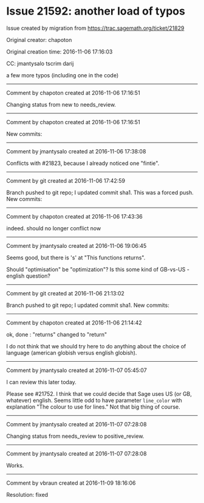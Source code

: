 # Issue 21592: another load of typos

Issue created by migration from https://trac.sagemath.org/ticket/21829

Original creator: chapoton

Original creation time: 2016-11-06 17:16:03

CC:  jmantysalo tscrim darij

a few more typos (including one in the code)


---

Comment by chapoton created at 2016-11-06 17:16:51

Changing status from new to needs_review.


---

Comment by chapoton created at 2016-11-06 17:16:51

New commits:


---

Comment by jmantysalo created at 2016-11-06 17:38:08

Conflicts with #21823, because I already noticed one "fintie".


---

Comment by git created at 2016-11-06 17:42:59

Branch pushed to git repo; I updated commit sha1. This was a forced push. New commits:


---

Comment by chapoton created at 2016-11-06 17:43:36

indeed. should no longer conflict now


---

Comment by jmantysalo created at 2016-11-06 19:06:45

Seems good, but there is 's' at "This functions returns".

Should "optimisation" be "optimization"? Is this some kind of GB-vs-US -english question?


---

Comment by git created at 2016-11-06 21:13:02

Branch pushed to git repo; I updated commit sha1. New commits:


---

Comment by chapoton created at 2016-11-06 21:14:42

ok, done : "returns" changed to "return"

I do not think that we should try here to do anything about the choice of language (american globish versus english globish).


---

Comment by jmantysalo created at 2016-11-07 05:45:07

I can review this later today.

Please see #21752. I think that we could decide that Sage uses US (or GB, whatever) english. Seems little odd to have parameter `line_color` with explanation "The colour to use for lines." Not that big thing of course.


---

Comment by jmantysalo created at 2016-11-07 07:28:08

Changing status from needs_review to positive_review.


---

Comment by jmantysalo created at 2016-11-07 07:28:08

Works.


---

Comment by vbraun created at 2016-11-09 18:16:06

Resolution: fixed
